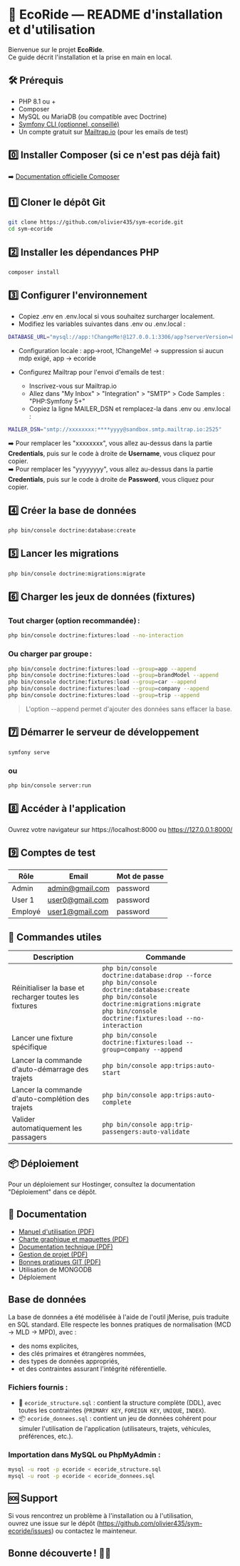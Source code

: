 # 🚗 EcoRide — README d'installation et d'utilisation

Bienvenue sur le projet **EcoRide**.  
Ce guide décrit l'installation et la prise en main en local.

## 🛠️ Prérequis

- PHP 8.1 ou +
- Composer
- MySQL ou MariaDB (ou compatible avec Doctrine)
- [Symfony CLI (optionnel, conseillé)](https://symfony.com/download)
- Un compte gratuit sur [Mailtrap.io](https://mailtrap.io) (pour les emails de test)

## 0️⃣ Installer Composer (si ce n'est pas déjà fait)

➡️ [Documentation officielle Composer](https://getcomposer.org/download/)

## 1️⃣ Cloner le dépôt Git

```bash
git clone https://github.com/olivier435/sym-ecoride.git
cd sym-ecoride
```

## 2️⃣ Installer les dépendances PHP

```bash
composer install
```

## 3️⃣ Configurer l'environnement
- Copiez .env en .env.local si vous souhaitez surcharger localement.
- Modifiez les variables suivantes dans .env ou .env.local :
```bash
DATABASE_URL="mysql://app:!ChangeMe!@127.0.0.1:3306/app?serverVersion=8.0.32&charset=utf8mb4"
```
- Configuration locale : app->root, !ChangeMe! -> suppression si aucun mdp exigé, app -> ecoride
- Configurez Mailtrap pour l'envoi d'emails de test :

    - Inscrivez-vous sur Mailtrap.io
    - Allez dans "My Inbox" > "Integration" > "SMTP" > Code Samples : "PHP:Symfony 5+"
    - Copiez la ligne MAILER_DSN et remplacez-la dans .env ou .env.local :

```bash
MAILER_DSN="smtp://xxxxxxxx:****yyyy@sandbox.smtp.mailtrap.io:2525"
```
➡️ Pour remplacer les "xxxxxxxx", vous allez au-dessus dans la partie **Credentials**, puis sur le code à droite de **Username**, vous cliquez pour copier.\
➡️ Pour remplacer les "yyyyyyyy", vous allez au-dessus dans la partie **Credentials**, puis sur le code à droite de **Password**, vous cliquez pour copier.

## 4️⃣ Créer la base de données

```bash
php bin/console doctrine:database:create
```

## 5️⃣ Lancer les migrations

```bash
php bin/console doctrine:migrations:migrate
```

## 6️⃣ Charger les jeux de données (fixtures)

### Tout charger (option recommandée) :

```bash
php bin/console doctrine:fixtures:load --no-interaction
```

### Ou charger par groupe :

```bash
php bin/console doctrine:fixtures:load --group=app --append
php bin/console doctrine:fixtures:load --group=brandModel --append
php bin/console doctrine:fixtures:load --group=car --append
php bin/console doctrine:fixtures:load --group=company --append
php bin/console doctrine:fixtures:load --group=trip --append
```
> L'option --append permet d'ajouter des données sans effacer la base.

## 7️⃣ Démarrer le serveur de développement

```bash
symfony serve
```

### ou

```bash
php bin/console server:run
```

## 8️⃣ Accéder à l'application

Ouvrez votre navigateur sur https://localhost:8000 ou https://127.0.0.1:8000/

## 9️⃣ Comptes de test

| Rôle   | Email                                         | Mot de passe |
| ------ | --------------------------------------------- | ------------ |
| Admin  | [admin@gmail.com](mailto:admin@gmail.com) | password     |
| User 1 | [user0@gmail.com](mailto:user0@gmail.com) | password      |
| Employé | [user1@gmail.com](mailto:user1@gmail.com) | password      |

## 🔁 Commandes utiles

| Description                                            | Commande                                                                                                                                                                                                        |
| ------------------------------------------------------ | --------------------------------------------------------------------------------------------------------------------------------------------------------------------------------------------------------------- |
| Réinitialiser la base et recharger toutes les fixtures | `php bin/console doctrine:database:drop --force`<br/>`php bin/console doctrine:database:create`<br/>`php bin/console doctrine:migrations:migrate`<br/>`php bin/console doctrine:fixtures:load --no-interaction` |
| Lancer une fixture spécifique        | `php bin/console doctrine:fixtures:load --group=company --append`                                                                                                                                                                          |
| Lancer la commande d'auto-démarrage des trajets        | `php bin/console app:trips:auto-start`                                                                                                                                                                          |
| Lancer la commande d'auto-complétion des trajets       | `php bin/console app:trips:auto-complete`                                                                                                                                                                       |
| Valider automatiquement les passagers                  | `php bin/console app:trip-passengers:auto-validate`                                                                                                                                                             |

## 📦 Déploiement

Pour un déploiement sur Hostinger, consultez la documentation "Déploiement" dans ce dépôt.

## 📝 Documentation

- [Manuel d'utilisation (PDF)](doc/manuel_utilisation_ecoride_v2.pdf)
- [Charte graphique et maquettes (PDF)](doc/charte-graphique-ecoride.pdf)
- [Documentation technique (PDF)](doc/documentation_technique_ecoride.pdf)
- [Gestion de projet (PDF)](doc/ecoride_gestion_projet.pdf)
- [Bonnes pratiques GIT (PDF)](doc/bonnes_pratiques_git_ecoride.pdf)
- Utilisation de MONGODB
- Déploiement

## Base de données

La base de données a été modélisée à l'aide de l'outil jMerise, puis traduite en SQL standard. Elle respecte les bonnes pratiques de normalisation (MCD → MLD → MPD), avec :
- des noms explicites,
- des clés primaires et étrangères nommées,
- des types de données appropriés,
- et des contraintes assurant l'intégrité référentielle.

### Fichiers fournis :
- 🧱 `ecoride_structure.sql` : contient la structure complète (DDL), avec toutes les contraintes (`PRIMARY KEY`, `FOREIGN KEY`, `UNIQUE`, `INDEX`).
- 📦 `ecoride_donnees.sql` : contient un jeu de données cohérent pour simuler l'utilisation de l'application (utilisateurs, trajets, véhicules, préférences, etc.).

### Importation dans MySQL ou PhpMyAdmin :

```bash
mysql -u root -p ecoride < ecoride_structure.sql
mysql -u root -p ecoride < ecoride_donnees.sql
```

## 🆘 Support

Si vous rencontrez un problème à l'installation ou à l'utilisation,\
ouvrez une issue sur le dépôt (https://github.com/olivier435/sym-ecoride/issues) ou contactez le mainteneur.

## Bonne découverte ! 🚗🌱